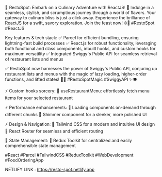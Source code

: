 🚀 RestoSpot: Embark on a Culinary Adventure with ReactJS! 🍔 Indulge in a seamless, stylish, and scrumptious journey through a world of flavors. Your gateway to culinary bliss is just a click away. Experience the brilliance of ReactJS for a swift, savory exploration. Join the feast now! 🌐🍕 #RestoSpot #ReactJS

Key features & tech stack: ✅ Parcel for efficient bundling, ensuring lightning-fast build processes ✅ React.js for robust functionality, leveraging both functional and class components, inbuilt hooks, and custom hooks for maximum versatility ✅ Integrated Swiggy's Public API for seamless retrieval of restaurant lists and menus

✅ RestoSpot now harnesses the power of Swiggy's Public API, conjuring up restaurant lists and menus with the magic of lazy loading, higher-order functions, and lifted states! 🍔🌐 #RestoSpotMagic #SwiggyAPI ✨🍽️

⚡️ Custom hooks sorcery: 🔸 useRestaurantMenu: effortlessly fetch menu items for your selected restaurant

⚡ Performance enhancements: 🔸 Loading components on-demand through different chunks 🔸 Shimmer component for a sleeker, more polished UI

⚡️ Design & Navigation: 🔸 Tailwind CSS for a modern and intuitive UI design 🔸 React Router for seamless and efficient routing

🔄 State Management: 🔸 Redux Toolkit for centralized and easily comprehensible state management

#React #Parcel #TailwindCSS #ReduxToolkit #WebDevelopment #FoodOrderingApp

NETLIFY LINK : https://resto-spot.netlify.app
